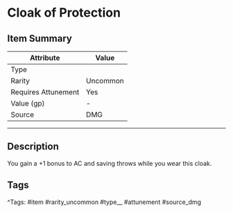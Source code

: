 # Cloak of Protection

## Item Summary

| Attribute            | Value                        |
|----------------------|------------------------------|
| Type                 |   |
| Rarity               | Uncommon             |
| Requires Attunement  | Yes                |
| Value (gp)           | -    |
| Source               | DMG |

---

## Description

You gain a +1 bonus to AC and saving throws while you wear this cloak.

## Tags

^Tags: #item #rarity_uncommon #type__ #attunement #source_dmg